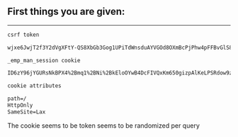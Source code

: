 
## First things you are given:

---

```txt
csrf token

wjxe6JwjT2f3Y2dVgXFtY-QS8XbGb3Gog1UPiTdWnsduAYVGOd8OXmBcPjPhw4pFFBvGlS8D07RMp_LLiC_zJw
```

```txt
_emp_man_session cookie

ID6zY96jYGURsNkBPX4%2Bmq1%2BNi%2BkEloOYwB4DcFIVQxKm650gizpAlKeLPSRdow9zqT%2FospdhnVszqq8P65yYA8e9qenmdGrYbUV8UQnYHWaHPZp5cT0UAuEFVTUuU2gspxBBT5oGwf8kPzP2ziQBzVj8iXYS6oZhI1XtuxbF5z3fJoJyXBUzQWjNktk5XU4jnkBC0JQThy%2BeWB1G8rdFp6qwKofslQuV0iEU%2BILk4IflNZ2FaIgiWpOZ%2BYO1%2BEFxRPXqz7o9vrSqBx%2B4jI8aRcyIGei1JU1--4Jsh1%2B9bZa0X4Y1b--MBwoOanB%2B%2BDv5Cv7oUoSVw%3D%3D
```

```txt
cookie attributes

path=/
HttpOnly
SameSite=Lax
```

The cookie seems to be token seems to be randomized per query